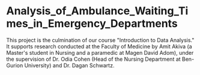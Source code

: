# Analysis_of_Ambulance_Waiting_Times_in_Emergency_Departments
This project is the culmination of our course "Introduction to Data Analysis." It supports research conducted at the Faculty of Medicine by Amit Akiva (a Master's student in Nursing and a paramedic at Magen David Adom), under the supervision of Dr. Odia Cohen (Head of the Nursing Department at Ben-Gurion University) and Dr. Dagan Schwartz.
